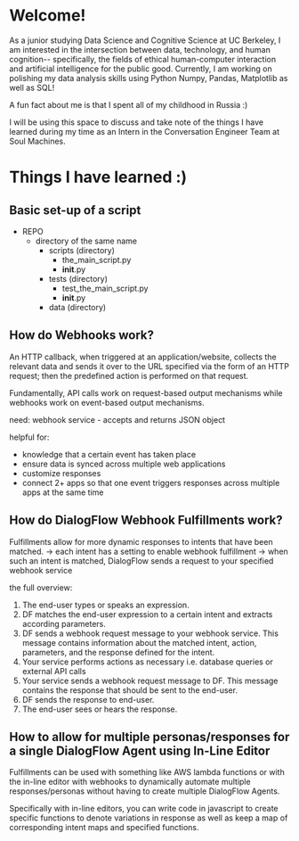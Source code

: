 
<!--
**alexishan124/alexishan124** is a ✨ _special_ ✨ repository because its `README.md` (this file) appears on your GitHub profile.

Here are some ideas to get you started:

- 🔭 I’m currently working on ...
- 🌱 I’m currently learning ...
- 👯 I’m looking to collaborate on ...
- 🤔 I’m looking for help with ...
- 💬 Ask me about ...
- 📫 How to reach me: ...
- 😄 Pronouns: ...
- ⚡ Fun fact: ...
-->

# Welcome!

As a junior studying Data Science and Cognitive Science at UC Berkeley, I am interested in the intersection between data, technology, and human cognition-- specifically, the fields of ethical human-computer interaction and artificial intelligence for the public good. Currently, I am working on polishing my data analysis skills using Python Numpy, Pandas, Matplotlib as well as SQL! 

A fun fact about me is that I spent all of my childhood in Russia :)
 
I will be using this space to discuss and take note of the things I have learned during my time as an Intern in the Conversation Engineer Team at Soul Machines.

# Things I have learned :)

## Basic set-up of a script 
- REPO
  - directory of the same name
    - scripts (directory)
      - the_main_script.py
      - __init__.py
    - tests (directory)
      - test_the_main_script.py
      - __init__.py
    - data (directory)

## How do Webhooks work?
An HTTP callback, when triggered at an application/website, collects the relevant data and sends it over to the URL specified via the form of an HTTP request; then the predefined action is performed on that request. 

Fundamentally, API calls work on request-based output mechanisms while webhooks work on event-based output mechanisms. 

need: webhook service - accepts and returns JSON object

helpful for: 
- knowledge that a certain event has taken place
- ensure data is synced across multiple web applications
- customize responses
- connect 2+ apps so that one event triggers responses across multiple apps at the same time 

## How do DialogFlow Webhook Fulfillments work?
Fulfillments allow for more dynamic responses to intents that have been matched.
-> each intent has a setting to enable webhook fulfillment
-> when such an intent is matched, DialogFlow sends a request to your specified webhook service

the full overview:
1. The end-user types or speaks an expression.
2. DF matches the end-user expression to a certain intent and extracts according parameters.
3. DF sends a webhook request message to your webhook service. This message contains information about the matched intent, action, parameters, and the response defined for the intent. 
4. Your service performs actions as necessary i.e. database queries or external API calls
5. Your service sends a webhook request message to DF. This message contains the response that should be sent to the end-user.
6. DF sends the response to end-user.
7. The end-user sees or hears the response. 

## How to allow for multiple personas/responses for a single DialogFlow Agent using In-Line Editor
Fulfillments can be used with something like AWS lambda functions or with the in-line editor with webhooks to dynamically automate multiple responses/personas without having to create multiple DialogFlow Agents.

Specifically with in-line editors, you can write code in javascript to create specific functions to denote variations in response as well as keep a map of corresponding intent maps and specified functions.






